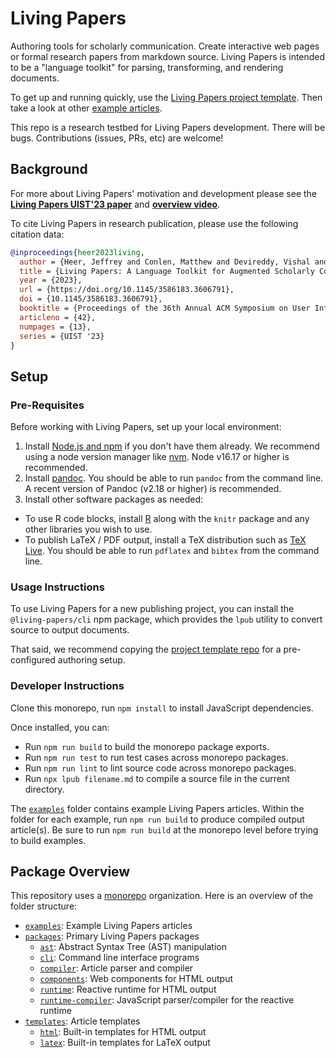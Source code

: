 # Living Papers

Authoring tools for scholarly communication.
Create interactive web pages or formal research papers from markdown source.
Living Papers is intended to be a "language toolkit" for parsing, transforming, and rendering documents.

To get up and running quickly, use the [Living Papers project template](https://github.com/uwdata/living-papers-template/).
Then take a look at other [example articles](https://github.com/uwdata/living-papers/tree/main/examples).

This repo is a research testbed for Living Papers development. There will be bugs. Contributions (issues, PRs, etc) are welcome!

## Background

For more about Living Papers' motivation and development please see the **[Living Papers UIST'23 paper](https://github.com/uwdata/living-papers-paper)** and **[overview video](https://www.youtube.com/watch?v=5-4wd3dVtEk)**.

To cite Living Papers in research publication, please use the following citation data:

``` bibtex
@inproceedings{heer2023living,
  author = {Heer, Jeffrey and Conlen, Matthew and Devireddy, Vishal and Nguyen, Tu and Horowitz, Joshua},
  title = {Living Papers: A Language Toolkit for Augmented Scholarly Communication},
  year = {2023},
  url = {https://doi.org/10.1145/3586183.3606791},
  doi = {10.1145/3586183.3606791},
  booktitle = {Proceedings of the 36th Annual ACM Symposium on User Interface Software and Technology},
  articleno = {42},
  numpages = {13},
  series = {UIST '23}
}
```

## Setup

### Pre-Requisites

Before working with Living Papers, set up your local environment:

1. Install [Node.js and npm](https://docs.npmjs.com/downloading-and-installing-node-js-and-npm) if you don't have them already. We recommend using a node version manager like [nvm](https://github.com/nvm-sh/nvm). Node v16.17 or higher is recommended.
2. Install [pandoc](https://pandoc.org/installing.html). You should be able to run `pandoc` from the command line. A recent version of Pandoc (v2.18 or higher) is recommended.
3. Install other software packages as needed:
  - To use R code blocks, install [R](https://cloud.r-project.org/) along with the `knitr` package and any other libraries you wish to use.
  - To publish LaTeX / PDF output, install a TeX distribution such as [TeX Live](https://www.tug.org/texlive/). You should be able to run `pdflatex` and `bibtex` from the command line.

### Usage Instructions

To use Living Papers for a new publishing project, you can install the `@living-papers/cli` npm package, which provides the `lpub` utility to convert source to output documents.

That said, we recommend copying the [project template repo](https://github.com/uwdata/living-papers-template/) for a pre-configured authoring setup.

### Developer Instructions

Clone this monorepo, run `npm install` to install JavaScript dependencies.

Once installed, you can:
- Run `npm run build` to build the monorepo package exports.
- Run `npm run test` to run test cases across monorepo packages.
- Run `npm run lint` to lint source code across monorepo packages.
- Run `npx lpub filename.md` to compile a source file in the current directory.

The [`examples`](https://github.com/uwdata/living-papers/tree/main/examples) folder contains example Living Papers articles. Within the folder for each example, run `npm run build` to produce compiled output article(s). Be sure to run `npm run build` at the monorepo level before trying to build examples.

## Package Overview

This repository uses a [monorepo](https://en.wikipedia.org/wiki/Monorepo) organization. Here is an overview of the folder structure:

- [`examples`](https://github.com/uwdata/living-papers/tree/main/examples): Example Living Papers articles
- [`packages`](https://github.com/uwdata/living-papers/tree/main/packages): Primary Living Papers packages
  - [`ast`](https://github.com/uwdata/living-papers/tree/main/packages/ast): Abstract Syntax Tree (AST) manipulation
  - [`cli`](https://github.com/uwdata/living-papers/tree/main/packages/cli): Command line interface programs
  - [`compiler`](https://github.com/uwdata/living-papers/tree/main/packages/compiler): Article parser and compiler
  - [`components`](https://github.com/uwdata/living-papers/tree/main/packages/components): Web components for HTML output
  - [`runtime`](https://github.com/uwdata/living-papers/tree/main/packages/runtime): Reactive runtime for HTML output
  - [`runtime-compiler`](https://github.com/uwdata/living-papers/tree/main/packages/runtime-compiler): JavaScript parser/compiler for the reactive runtime
- [`templates`](https://github.com/uwdata/living-papers/tree/main/templates): Article templates
  - [`html`](https://github.com/uwdata/living-papers/tree/main/templates/html): Built-in templates for HTML output
  - [`latex`](https://github.com/uwdata/living-papers/tree/main/templates/latex): Built-in templates for LaTeX output
